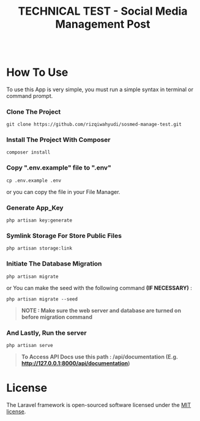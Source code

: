 <p align="center">
    <h1 align="center">TECHNICAL TEST - Social Media Management Post</h1>
</p>
<br><br>

# How To Use

To use this App is very simple, you must run a simple syntax in terminal or command prompt.

### Clone The Project

```
git clone https://github.com/rizqiwahyudi/sosmed-manage-test.git
```

### Install The Project With Composer

```
composer install
```

### Copy ".env.example" file to ".env"

```
cp .env.example .env
```

or you can copy the file in your File Manager.

### Generate App_Key

```
php artisan key:generate
```

### Symlink Storage For Store Public Files

```
php artisan storage:link
```

### Initiate The Database Migration

```
php artisan migrate
```

or You can make the seed with the following command <b>(IF NECESSARY)</b> :

```
php artisan migrate --seed
```

> **NOTE : Make sure the web server and database are turned on before migration command**

### And Lastly, Run the server

```
php artisan serve
```

> **To Access API Docs use this path : /api/documentation (E.g. http://127.0.0.1:8000/api/documentation)**

# License

The Laravel framework is open-sourced software licensed under the [MIT license](https://opensource.org/licenses/MIT).
